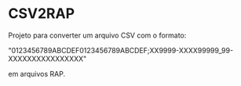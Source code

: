 # CSV2RAP

Projeto para converter um arquivo CSV com o formato:

"0123456789ABCDEF0123456789ABCDEF;XX9999-XXXX99999_99-XXXXXXXXXXXXXXXX"

em arquivos RAP.
